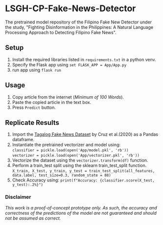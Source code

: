# LSGH-CP-Fake-News-Detector
The pretrained model repository of the Filipino Fake New Detector under the study, "Fighting Disinformation in the Philippines: A Natural Language Processing Approach to Detecting Filipino Fake News".

## Setup
1. Install the required libraries listed in `requirements.txt` in a python venv.
2. Specify the Flask app using `set FLASK_APP = App/App.py`
3. run app using `flask run`

## Usage
1. Copy article from the internet (*Minimum of 100 Words*).
2. Paste the copied article in the text box.
3. Press `Predict` button.

## Replicate Results
1. Import the [Tagalog Fake News Dataset](https://github.com/jcblaisecruz02/Tagalog-fake-news) by Cruz et al.(2020) as a Pandas dataframe.
2. Instantiate the pretrained vectorizer and model using: <br>
`classifier = pickle.load(open('App/model.pkl', 'rb'))` <br>
`vectorizer = pickle.load(open('App/vectorizer.pkl', 'rb'))`
3. Vectorize the dataset using the `vectorizer.transform(df)` function.
4. Perform a train_test split using the sklearn train_test_split function. <br>
`X_train, X_test, y_train, y_test = train_test_split(all_features, data.label, test_size=0.3, random_state = 88)`
5. Check Accuracy using: `print(f"Accuracy: {classifier.score(X_test, y_test):.2%}")`

### Disclaimer
<em>This work is a proof-of-concept prototype only. As such, the accuracy and correctness of the predictions of the model are not guaranteed and should not be assumed as correct. <em/>

